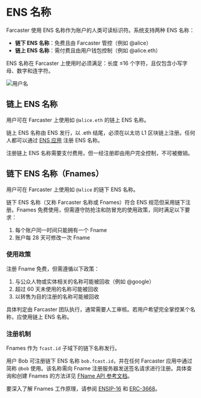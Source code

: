 # ENS 名称

Farcaster 使用 ENS 名称作为账户的人类可读标识符。系统支持两种 ENS 名称：

- **链下 ENS 名称**：免费且由 Farcaster 管控（例如 @alice）
- **链上 ENS 名称**：需付费且由用户钱包控制（例如 @alice.eth）

ENS 名称在 Farcaster 上使用时必须满足：长度 ≤16 个字符，且仅包含小写字母、数字和连字符。

![用户名](/assets/usernames.png)

## 链上 ENS 名称

用户可在 Farcaster 上使用如 `@alice.eth` 的链上 ENS 名称。

链上 ENS 名称由 ENS 发行，以 .eth 结尾，必须在以太坊 L1 区块链上注册。任何人都可以通过 [ENS 应用](https://app.ens.domains/) 注册 ENS 名称。

注册链上 ENS 名称需要支付费用，但一经注册即由用户完全控制，不可被撤销。

## 链下 ENS 名称（Fnames）

用户可在 Farcaster 上使用如 `@alice` 的链下 ENS 名称。

链下 ENS 名称（又称 Farcaster 名称或 Fnames）符合 ENS 规范但采用链下注册。Fnames 免费使用，但需遵守防抢注和防冒充的使用政策，同时满足以下要求：

1. 每个账户同一时间只能拥有一个 Fname
2. 账户每 28 天可修改一次 Fname

### 使用政策

注册 Fname 免费，但需遵循以下政策：

1. 与公众人物或实体相关的名称可能被回收（例如 @google）
2. 超过 60 天未使用的名称可能被回收
3. 以转售为目的注册的名称可能被回收

具体判定由 Farcaster 团队执行，通常需要人工审核。若用户希望完全掌控某个名称，应使用链上 ENS 名称。

### 注册机制

Fnames 作为 `fcast.id` 子域下的链下名称发行。

用户 Bob 可注册链下 ENS 名称 `bob.fcast.id`，并在任何 Farcaster 应用中通过简称 `@bob` 使用。该名称需向 Fname 注册服务器发送签名请求进行注册。具体查询和创建 Fnames 的方法详见 [FName API 参考文档](/reference/fname/api)。

要深入了解 Fnames 工作原理，请参阅 [ENSIP-16](https://docs.ens.domains/ens-improvement-proposals/ensip-16-offchain-metadata) 和 [ERC-3668](https://eips.ethereum.org/EIPS/eip-3668)。
